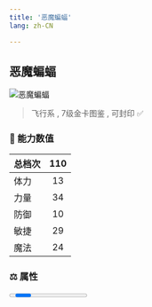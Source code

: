 ```yaml
---
title: '恶魔蝙蝠'
lang: zh-CN

---
```



## 恶魔蝙蝠

![恶魔蝙蝠](https://user-images.githubusercontent.com/78347270/115859868-aa447080-a46b-11eb-8f0c-51ce967bb68b.gif) 

> 飞行系 , 7级金卡图鉴<Card /> , 可封印 ✅ 


### 💪 能力数值

| 总档次       | 110            |
| :----------- |:-------------:|
| 体力      | 13  <Stars :number="1.5" />  |
| 力量      | 34   <Stars :number="3.5" />  |
| 防御      | 10  <Stars :number="1" />  | 
| 敏捷      | 29  <Stars :number="3" />  | 
| 魔法      | 24  <Stars :number="2.5" />   | 


### ⚖️ 属性


<Progress earth :number="0" />

<Progress water :number="8" />

<Progress fire :number="2" />

<Progress wind :number="0" />

### ✨ 技能栏 <Strong>10个</Strong>

- 攻击
- 防御

### 👶 1级出现点

- 完成 :scroll: 黑白龙城 任务随机获取



